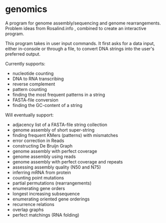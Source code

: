 # genomics
A program for genome assembly/sequencing and genome rearrangements.
Problem ideas from Rosalind.info , combined to create an interactive program.

This program takes in user input commands. It first asks for a data input,
 either in-console or through a file, to convert DNA strings into the user's preferred output.

Currently supports:
- nucleotide counting
- DNA to RNA transcribing
- reverse complement
- pattern counting
- finding the most frequent patterns in a string
- FASTA-file conversion
- finding the GC-content of a string

Will eventually support:
- adjacency list of a FASTA-file string collection
- genome assembly of short super-string
- finding frequent KMers (patterns) with mismatches
- error correction in Reads
- constructing De Bruijn Graph
- genome assembly with perfect coverage
- genome assembly using reads
- genome assembly with perfect coverage and repeats
- assessing assembly quality (N50 and N75)
- inferring mRNA from protein
- counting point mutations
- partial permutations (rearrangements)
- enumerating gene orders
- longest increasing subsequence
- enumerating oriented gene orderings
- recurrence relations
- overlap graphs
- perfect matchings (RNA folding)




